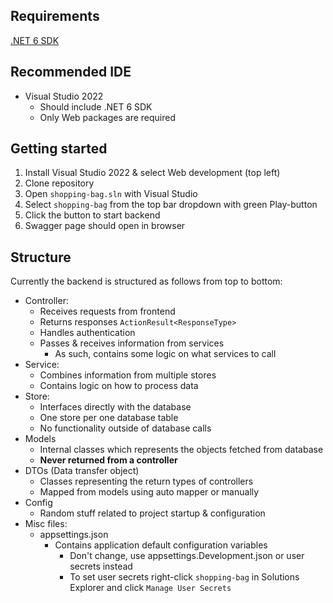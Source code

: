 ## Requirements

[.NET 6 SDK](https://dotnet.microsoft.com/en-us/download/visual-studio-sdks)

## Recommended IDE

- Visual Studio 2022
  - Should include .NET 6 SDK
  - Only Web packages are required

## Getting started

1. Install Visual Studio 2022 & select Web development (top left)
2. Clone repository
3. Open `shopping-bag.sln` with Visual Studio
4. Select `shopping-bag` from the top bar dropdown with green Play-button
5. Click the button to start backend
6. Swagger page should open in browser

## Structure

Currently the backend is structured as follows from top to bottom:

- Controller:
  - Receives requests from frontend
  - Returns responses `ActionResult<ResponseType>`
  - Handles authentication
  - Passes & receives information from services
    - As such, contains some logic on what services to call
- Service:
  - Combines information from multiple stores
  - Contains logic on how to process data
- Store:
  - Interfaces directly with the database
  - One store per one database table
  - No functionality outside of database calls
- Models
  - Internal classes which represents the objects fetched from database
  - <b>Never returned from a controller</b>
- DTOs (Data transfer object)
  - Classes representing the return types of controllers
  - Mapped from models using auto mapper or manually
- Config
  - Random stuff related to project startup & configuration
- Misc files:
  - appsettings.json
    - Contains application default configuration variables
      - Don't change, use appsettings.Development.json or user secrets instead
      - To set user secrets right-click `shopping-bag` in Solutions Explorer and click `Manage User Secrets`
